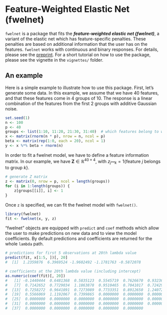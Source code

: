 <!-- README.md is generated from README.Rmd. Please edit that file -->

# Feature-Weighted Elastic Net (fwelnet)

`fwelnet` is a package that fits the ***feature-weighted elastic net
(fwelnet)***, a variant of the elastic net which has feature-specific
penalties. These penalties are based on additional information that the
user has on the features. `fwelnet` works with continuous and binary
responses. For details, please see the
[preprint](https://arxiv.org/abs/2006.01395). For a short tutorial on
how to use the package, please see the vignette in the `vignettes/`
folder.

## An example

Here is a simple example to illustrate how to use this package. First,
let’s generate some data. In this example, we assume that we have 40
features, and that these features come in 4 groups of 10. The response
is a linear combination of the features from the first 2 groups with
additive Gaussian noise.

``` r
set.seed(1)
n <- 100
p <- 40
groups <- list(1:10, 11:20, 21:30, 31:40)  # which features belong to which group
x <- matrix(rnorm(n * p), nrow = n, ncol = p)
beta <- matrix(rep(1:0, each = 20), ncol = 1)
y <- x %*% beta + rnorm(n)
```

In order to fit a fwelnet model, we have to define a feature information
matrix. In our example, we have **Z** ∈ ℝ<sup>40 × 4</sup>, with
*z*<sub>*j**k*</sub> = 1{feature *j* belongs to group *k*}.

``` r
# generate Z matrix
z <- matrix(0, nrow = p, ncol = length(groups))
for (i in 1:length(groups)) {
    z[groups[[i]], i] <- 1
}
```

Once `z` is specified, we can fit the fwelnet model with `fwelnet()`.

``` r
library(fwelnet)
fit <- fwelnet(x, y, z)
```

“fwelnet” objects are equipped with `predict` and `coef` methods which
allow the user to make predictions on new data and to view the model
coefficients. By default predictions and coefficients are returned for
the whole `lambda` path.

``` r
# predictions for first 5 observations at 20th lambda value
predict(fit, x[1:5, ])[, 20]
#  [1]  1.2359876  6.3969524 -1.9602492 -1.1781763 -0.5872078

# coefficients at the 20th lambda value (including intercept)
as.numeric(coef(fit)[, 20])
#   [1] -0.1440444  0.6481368  0.5835123  0.5545719  0.7626670  0.9323669
#   [7]  0.7142652  0.7729034  1.1863878  0.9510465  0.7041017  0.7242916
#  [13]  0.7258272  0.9641891  0.7273089  0.7733351  0.8912650  1.2407252
#  [19]  0.5566069  1.1192067  0.7399865  0.0000000  0.0000000  0.0000000
#  [25]  0.0000000  0.0000000  0.0000000  0.0000000  0.0000000  0.0000000
#  [31]  0.0000000  0.0000000  0.0000000  0.0000000  0.0000000  0.0000000
#  [37]  0.0000000  0.0000000  0.0000000  0.0000000  0.0000000
```
